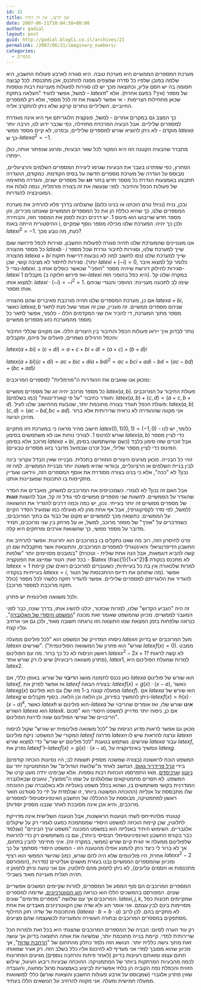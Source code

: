 ```yaml
---
id: 31
title: אם תרצו, אין זה דמיון
date: 2007-06-21T10:04:58+00:00
author: gadial
layout: post
guid: http://gadial.blogli.co.il/archives/21
permalink: /2007/06/21/imaginary_numbers/
categories:
  - מספרים
---
```

מערכת המספרים הממשיים היא מערכת טובה. היא סגורה לארבע פעולות החשבון, היא שלמה במובן שלפיו כל סדרה שמצפים ממנה להתכנס, אכן מתכנסת. לכל קבוצה חסומה בה יש חסם עליון, וכתוצאה מכך יש לנו סגירות לפעולות מעניינות רבות ונוספות - למשל, אפשר להגיד "העלאה בחזקת $latex \pi$" של מספר (איך? בפעם אחרת). אלא שכאן מתחילות הצרימות - אי אפשר לעשות את זה לכל מספר, אלא רק למספרים החיוביים. השליליים נותרים קרקע שלא ניתן להתקרב אליה.

כך המצב גם במקרים אחרים - למשל, פונקצית הלוגריתם אף היא אינה מוגדרת למספרים שליליים. אבל הבעיה המרכזית מתחילה, כפי שכבר ידוע לנו, הרבה יותר מוקדם - לא ניתן להוציא שורש למספרים שליליים, ובפרט, לא קיים מספר ממשי $latex a$ כך ש-$latex a^2=-1$.

מתברר שהבעיה הקטנה הזו היא המקור לכל שאר הבעיות, ומרגע שנפתור אותה, כולן ייפתרו.

הפתרון, כפי שפתרנו בעבר את הבעיות שגרמו ליצירת המספרים השלמים והרציונליים, מבוסס על הגדרה של מערכת מספרים חדשה על בסיס הקודמת. כמקודם, ההגדרה תתבצע באמצעות הגדרת כל מספר חדש בתור **זוג** של מספרים ישנים, והגדרה מתאימה של פעולות הכפל והחיבור. לפני שנעשה את זה בצורה פורמלית, ננסה לגלות את המוטיבציה להגדרות.

ובכן, נניח (נניח! טרם הוכחנו או בנינו כלום) שהצלחנו בדרך פלא להרחיב את מערכת המספרים שלנו, כך שהיא כוללת הן את כל המספרים הממשיים שאנחנו מכירים, והן מספר חדש שריבועו הוא מינוס 1. יש דרכים רבות לסמן את המספר הזה, והבחירה ההיסטורית הייתה באות i, ולכן כך יהיה: המערכת שלנו מכילה מספר נוסף שמקיים $latex i^2=-1$. כעת, מה נובע מכך?

אנו מעוניינים שהמערכת שלנו תהיה סגורה לפעולות החשבון. סגירות לכפל פירושה שגם כל מספר מהצורה $latex b\cdot i$ שייך למערכת שלנו, וסגירות לחיבור גוררת שכל מספר מהצורה $latex a+bi$ שייך למערכת שלנו (נסו לחשוב למה לא נובעות דרישות חזקות יותר). סגירות לחיסור לא מציבה קושי, שכן $latex i+(-i)=0$, כלומר קל למצוא איבר נגדי ל-$latex i$. סגירות לחילוק דורשת שיהיה מספר "הופכי" שכאשר כופלים אותו ב-$latex i$ מקבלים 1 (ואז פירוש חלוקה ב-$latex i$ היא כפל בהופכי הזה). במקרה שלנו קל למצוא אותו: $latex i\cdot(-i)=-i^2=1$. שימו לב לתכונה מעניינת: ההופכי והנגדי שניהם אותו מספר.

אם כן, מערכת המספרים שלנו תהיה מורכבת מאיברים שהם מהצורה $latex a+bi$, כאשר $latex a,b$ שניהם מספרים ממשיים. זה מעניין, שכן זה אומר שעל מנת לתאר מספר מתוך המערכת, די להכיר את שני המקדמים הללו - כלומר, אפשר לתאר כל מספר מהמערכת כזוג מספרים ממשיים.

נותר לבדוק איך ייראו פעולות הכפל והחיבור בין היצורים הללו. אנו מקווים שכללי החיבור והכפל הרגילים נשמרים, פועלים על פיהם, ומקבלים:

$latex (a+bi)+(c+di)=a+c+bi+di=(a+c)+(b+d)i$

$latex (a+bi)(c+di)=ac+bic+dia+bdi^2=ac+bci+adi-bd=(ac-bd)+(bc+ad)i$

ומכאן אנו שואבים את ההגדרות ה"פורמליות" למספרים המרוכבים:

כל מספר מרוכב יהיה זוג של מספרים ממשיים $latex (a,b)$. פעולת החיבור על המרוכבים תוגדר כחיבור "על פי קוארדינטות" (כמו בשלמים): $latex (a,b)+(c,d)=(a+c,b+d)$. פעולת הכפל תוגדר בצורה מחוכמת יותר, שנובעת מהחישוב שלנו לעיל: $latex (a,b)(c,d)=(ac-bd,bc+ad)$. אני מקווה שההגדרה לא נראית שרירותית אלא ברור מהיכן הגיעה.

חישוב מהיר מראה כי במערכת הזו מתקיים $latex (0,1)(0,1)=(-1,0)$ - כלומר, יש לנו שורש למינוס 1. לצורכי נוחות אנו לא משתמשים בסימון $latex (a,b)$ כדי לציין מספר מרוכב אלא בסימון $latex a+bi$, אבל זוכרים שזה סימון בלבד (כשם שהשתמשנו בסימן המינוס כדי לציין מספר שלילי, אבל זכרנו שבפועל מדובר בזוג מספרים טבעיים).

זוהי כל הבנייה. מכאן מגיעים היצורים המוזרים בתכלית. מבנייה שאין הבדל עקרוני בינה לבין בניית השלמים או הרציונליים, ובוודאי שהיא פשוטה יותר מבניית הממשיים. למה זה נכון? לא "ככה", אלא כי בנינו בצורה מסודרת את אוסף המספרים הזה, ווידאנו שעדיין מתקיימות בו התכונות שמעניינות אותנו.

אבל האם זה נכון? לא לגמרי. כשמכניסים את המרוכבים למשחק, מאבדים את הסדר שהוגדר על הממשיים. להשוות שני מספרים ממשיים לפי גודל זה קל, אבל להשוות **זוגות** של מספרים ממשיים זה יותר בעייתי. נכון, יש כמה וכמה דרכים להגדיר את ההשוואה (למשל, לפי סדר לקסיקוגרפי), אבל אף אחת מהן לא מועילה כמו שמועיל הסדר הקיים על הממשיים. כתוצאה מכך לממשיים יש מקום של כבוד גם בתוך המרוכבים; כשמדברים על "אורך" של מספר מרוכב, למשל, או על מרחק בין שני מרוכבים, תמיד מדובר על מספר ממשי, כך שהשוואת אורכים ומרחקים היא קלה.

פרט לחיסרון הזה, רוב מה שאנו נתקלים בו במרוכבים הוא יתרונות: אפשר להרחיב את החשבון הדיפרנציאלי והאינטגרלי למספרים המרוכבים, והתוצאות אשר מתקבלות שם הן במובנים מסויימים יותר "שלמות" (קשה להביא דוגמאות, אבל הנה אחת שולית - וטכנית - בכל זאת: הטור שמייצג את הפונקציה $latex \frac{1}{1+x^2}$ לא מתכנס בנקודה $latex x=1$ למרות שלכאורה אין בה כל בעייתיות; כשעוברים למרוכבים רואים שכן קיימת בעייתיות בנקודה $latex x=i$, מה שתוחם את רדיוס ההתכנסות של הטור). אפשר להגדיר את הלוגריתם למספרים שליליים. אפשר להגדיר חזקה כלשהי לכל מספר (כולל חזקה מרוכבת למספר מרוכב).

ולכל משוואה פולינומית יש פתרון.

זה היה "הגביע הקדוש" שלנו, למרות שכזכור, יכלנו להשיג אותו, בדרך שונה, כבר לפני המעבר לממשיים. מכיוון שהמשפט שאומר זאת מכונה "[המשפט היסודי של האלגברה](http://he.wikipedia.org/wiki/%D7%94%D7%9E%D7%A9%D7%A4%D7%98_%D7%94%D7%99%D7%A1%D7%95%D7%93%D7%99_%D7%A9%D7%9C_%D7%94%D7%90%D7%9C%D7%92%D7%91%D7%A8%D7%94)", כנראה שלפחות בזמן המצאת שמו התוצאה הזו נראתה חשובה מאוד, ולכן גם אני ארחיב עליו קצת.

ניסוחו המדוייק של המשפט הוא "לכל פולינום ממעלה $latex n$ מעל המרוכבים יש בדיוק $latex n$ שורשים". ("שורש" הוא פתרון של המשוואה הפולינומית $latex f(x)=0$). ממבט ראשון הניסוח לא כל כך ברור. מה עם הפולינום $latex x^2-2x+1$? לא קשה לראות (פתרון משוואה ריבועית) שיש לו רק שורש אחד, $latex 1$, למרות שמעלת הפולינום היא $latex 2$.

כאן נכנס לתמונה מושג ה**ריבוי** של שורש. באופן כללי, אם $latex a$ הוא שורש של פולינום $latex f$, אז אפשר לפרק את $latex f$ בצורה הבאה: $latex f(x)=g(x)\cdot(x-a)$, כאשר $latex g(x)$ גם הוא פולינום (ממעלה קטנה ב-1 מזו של $latex f$). אם $latex a$ הוא שורש של $latex g$ ניתן להמשיך בפירוק, וכן הלאה וכן הלאה. בסוף מקבלים ש-$latex f(x)=h(x)\cdot(x-a)^k$, כאשר $latex h$ הוא פולינום ש-$latex a$ **אינו** שורש שלו, ואז אומרים שהריבוי של השורש $latex a$ הוא $latex k$. אם כן, ניסוח יותר מדוייק למשפט היסודי הוא "סכום הריבויים של שורשי הפולינום שווה לדרגת הפולינום".

מכאן גם אפשר לראות מדוע הניסוח של "לכל משוואה פולינומית יש שורש" שקול לניסוח המקורי של המשפט: ניקח פולינום $latex f$ מדרגה $latex n$ ונרצה להראות שיש לו $latex n$ שורשים. נשתמש בטענת "לכל פולינום יש שורש" כדי למצוא שורש $latex a$ עבור $latex f$, נפרק את $latex f$ ל-$latex f(x)=g(x)\cdot(x-a)$, ונמשיך באינדוקציה על $latex g$.

המשפט הוכח לראשונה (בצורה שמשכה מספיק תשומת לב; היו נסיונות הוכחה קודמים) בידי [קרל פרידריך גאוס](http://he.wikipedia.org/wiki/%D7%A7%D7%A8%D7%9C_%D7%A4%D7%A8%D7%99%D7%93%D7%A8%D7%99%D7%9A_%D7%92%D7%90%D7%95%D7%A1), הנחשב לאחד מ"שלושת הגדולים" של המתמטיקה יחד עם [ניוטון](http://he.wikipedia.org/wiki/%D7%90%D7%99%D7%99%D7%96%D7%A7_%D7%A0%D7%99%D7%95%D7%98%D7%95%D7%9F) ו[ארכימדס](http://he.wikipedia.org/wiki/%D7%90%D7%A8%D7%9B%D7%99%D7%9E%D7%93%D7%A1). מאז התפרסמו הוכחות רבות נוספות. אלא שבימינו ירדה מעט קרנו של המשפט. לא חסרים מתמטיקאים שמלגלגים על שמו ה"מפוצץ", טוענים שבאלגברה המודרנית בקושי משתמשים בו, ושהוא בכלל משפט באנליזה ולא באלגברה שכן ההוכחה שלו מתבססת על אנליזה (ההוכחה הפשוטה ביותר, זו שנלמדת על ידי כל סטודנט תואר ראשון למתמטיקה, מבוססת על ההכללה של החשבון האינפיניסטימלי למספרים מרוכבים, והיא אכן אינה מסובכת לאחר שנבנו מספיק יסודות).

קטונתי מלהתייחס לשתי הטענות הראשונות, אבל הטענה השלישית אינה מדוייקת לחלוטין, שכן קיימת הוכחה למשפט היסודי שמסתמכת כמעט לגמרי רק על שיקולים אלגבריים. השימוש היחיד באנליזה הוא במשפט המכונה "משפט ערך הביניים" (שנלמד כבר בקורס החשבון האינפיניטסימלי הבסיסי ביותר), וגם בו משתמשים רק כדי להראות שלפולינום ממעלה אי זוגית קיים שורש (ממשי, במקרה זה). איני מתיימר להבין בתחום, אך לא ברור לי כיצד ניתן להמנע אפילו מהטענה הזו - המשפט היסודי מסתמך על כך שהישר הממשי הוא רציף (אחרת, היו פולינומים שלא היה להם שורש, כמו $latex x^2-2$ המפורסם), ומכיוון שהמספרים הממשיים נבנו בעזרת מושגים אנליטיים (סדרות מתכנסות או חסמים עליונים), לא ניתן לחמוק מהם לחלוטין. אם אני טועה וניתן לחמוק זו תהיה תגלית מעניינת מאוד בשבילי.

המספרים המרוכבים הם סוף המסע אל המספרים, למרות שקיימים המשכים אפשריים שונים. המפורסם בהמשכים הללו הוא כנראה [חוג הקווטרניונים](http://he.wikipedia.org/wiki/%D7%97%D7%95%D7%92_%D7%94%D7%A7%D7%95%D7%95%D7%98%D7%A8%D7%A0%D7%99%D7%95%D7%A0%D7%99%D7%9D), שדומה למספרים המרוכבים אך עם שלושה "מספרים מדומים" שונים: $latex i,j,k$, שמקיימים תכונות כפל מסויימות בינם לבין עצמם. אני אומר חוג ולא שדה שכן הקווטרניונים מאבדים את אחת מהתכונות של שדה: חוק החילוף ($latex a\cdot b=b\cdot a$) לא מתקיים בהם. לכן לרוב מסתפקים במספרים המרוכבים ובתורה העשירה והמעניינת לכשעצמה שהם מציעים.

רק עוד הערה לסיום: הבניה של המספרים המרוכבים שהצגתי היא בכל זאת ולמרות הכל שרירותית למדי. קיימת בנייה מחוכמת יותר, שמשיגה את אותה התוצאה בדיוק אך עושה זאת מתוך גישה כללית יותר. הנושא הזה נלמד כחלק מהתחום של "[הרחבת שדות](http://he.wikipedia.org/wiki/%D7%94%D7%A8%D7%97%D7%91%D7%AA_%D7%A9%D7%93%D7%95%D7%AA)", אך מכיוון שהוא מסובך למדי אני מעדיף לא להיכנס אליו כלל בשלב הזה. רק אעיר שמאותו תחום עצמו ומאותם רעיונות בדיוק (לאחר פיתוח והרחבה נוספים) מגיעים הפתרונות לכמה מהבעיות המרתקות ביותר של המתמטיקה: ההוכחה שבעיות ריבוע העיגול, שילוש הזווית והכפלת נפח הקוביה הן בלתי אפשריות לביצוע באמצעות סרגל ומחוגה, והעובדה שאין פתרון אלגברי (שמבוסס על ארבע פעולות החשבון והוצאות שורש) כללי למשוואות ממעלה חמישית ומעלה. אני מקווה להרחיב על הנושאים הללו בעתיד.